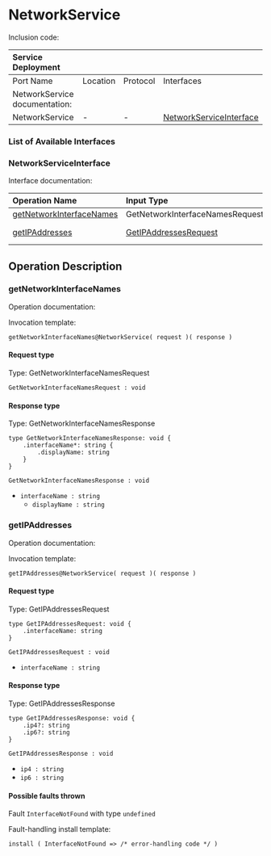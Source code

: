 <!-- cSpell:disable -->
<!-- markdownlint-disable -->
<!-- editorconfig-checker-disable -->
# NetworkService

Inclusion code:

| Service Deployment            |          |          |                                                                       |
|:------------------------------|:---------|:---------|:----------------------------------------------------------------------|
| Port Name                     | Location | Protocol | Interfaces                                                            |
| NetworkService documentation: |          |          |                                                                       |
| NetworkService                | -        | -        | [NetworkServiceInterface](network_service.md#NetworkServiceInterface) |

### List of Available Interfaces

### NetworkServiceInterface <a id="NetworkServiceInterface"></a>

Interface documentation:

| Operation Name                                                          | Input Type                                                        | Output Type                                                                             | Faults                           |
|:------------------------------------------------------------------------|:------------------------------------------------------------------|:----------------------------------------------------------------------------------------|:---------------------------------|
| [getNetworkInterfaceNames](network_service.md#getNetworkInterfaceNames) | GetNetworkInterfaceNamesRequest                                   | [GetNetworkInterfaceNamesResponse](network_service.md#GetNetworkInterfaceNamesResponse) |                                  |
| [getIPAddresses](network_service.md#getIPAddresses)                     | [GetIPAddressesRequest](network_service.md#GetIPAddressesRequest) | [GetIPAddressesResponse](network_service.md#GetIPAddressesResponse)                     | InterfaceNotFound\( undefined \) |

## Operation Description

### getNetworkInterfaceNames <a id="getNetworkInterfaceNames"></a>

Operation documentation:

Invocation template:

```jolie
getNetworkInterfaceNames@NetworkService( request )( response )
```

#### Request type

Type: GetNetworkInterfaceNamesRequest

`GetNetworkInterfaceNamesRequest : void`

#### Response type <a id="GetNetworkInterfaceNamesResponse"></a>

Type: GetNetworkInterfaceNamesResponse

```jolie
type GetNetworkInterfaceNamesResponse: void {
    .interfaceName*: string {
        .displayName: string
    }
}
```

`GetNetworkInterfaceNamesResponse : void`

* `interfaceName : string`
    * `displayName : string`

### getIPAddresses <a id="getIPAddresses"></a>

Operation documentation:

Invocation template:

```jolie
getIPAddresses@NetworkService( request )( response )
```

#### Request type <a id="GetIPAddressesRequest"></a>

Type: GetIPAddressesRequest

```jolie
type GetIPAddressesRequest: void {
    .interfaceName: string
}
```

`GetIPAddressesRequest : void`

* `interfaceName : string`

#### Response type <a id="GetIPAddressesResponse"></a>

Type: GetIPAddressesResponse

```jolie
type GetIPAddressesResponse: void {
    .ip4?: string
    .ip6?: string
}
```

`GetIPAddressesResponse : void`

* `ip4 : string`
* `ip6 : string`

#### Possible faults thrown

Fault `InterfaceNotFound` with type `undefined`

Fault-handling install template:

```jolie
install ( InterfaceNotFound => /* error-handling code */ )
```
